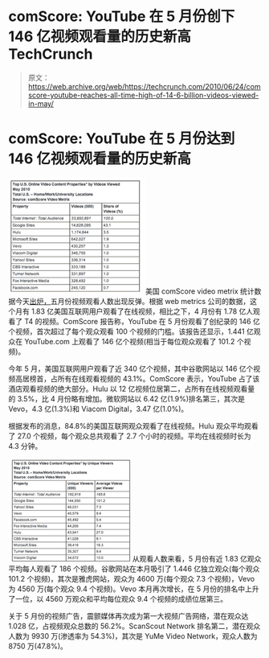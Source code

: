 # comScore: YouTube 在 5 月份创下 146 亿视频观看量的历史新高 TechCrunch

> 原文：<https://web.archive.org/web/https://techcrunch.com/2010/06/24/comscore-youtube-reaches-all-time-high-of-14-6-billion-videos-viewed-in-may/>

# comScore: YouTube 在 5 月份达到 146 亿视频观看量的历史新高

![](img/c5a141ff638c7988b3ed66bf1cd739e1.png)美国 comScore video metrix 统计数据今天[出炉，](https://web.archive.org/web/20221209114215/http://www.comscore.com/Press_Events/Press_Releases/2010/6/comScore_Releases_May_2010_U.S._Online_Video_Rankings)五月份视频观看人数出现反弹。根据 web metrics 公司的数据，这个月有 1.83 亿美国互联网用户观看了在线视频，相比之下，4 月份有 1.78 亿人观看了 T4 的视频。ComScore 报告称，YouTube 在 5 月份观看了创纪录的 146 亿个视频，首次超过了每个观众观看 100 个视频的门槛。该报告还显示，1.441 亿观众在 YouTube.com 上观看了 146 亿个视频(相当于每位观众观看了 101.2 个视频)。

今年 5 月，美国互联网用户观看了近 340 亿个视频，其中谷歌网站以 146 亿个视频高居榜首，占所有在线观看视频的 43.1%。ComScore 表示，YouTube 占了该酒店观看视频的绝大部分。Hulu 以 12 亿视频位居第二，占所有在线视频观看量的 3.5%，比 4 月份略有增加。微软网站以 6.42 亿(1.9%)排名第三，其次是 Vevo，4.3 亿(1.3%)和 Viacom Digital，3.47 亿(1.0%)。

根据发布的消息，84.8%的美国互联网观众观看了在线视频。Hulu 观众平均观看了 27.0 个视频，每个观众总共观看了 2.7 个小时的视频。平均在线视频时长为 4.3 分钟。

![](img/57d41d52fecb8e08a7f0b2c36543ecfd.png)从观看人数来看，5 月份有近 1.83 亿观众平均每人观看了 186 个视频。谷歌网站在本月吸引了 1.446 亿独立观众(每个观众 101.2 个视频)，其次是雅虎网站，观众为 4600 万(每个观众 7.3 个视频)，Vevo 为 4560 万(每个观众 9.4 个视频)。Vevo 本月再次增长，在 5 月份的排名中上升了一位，以 4560 万观众和平均每位观众 9.4 个视频的成绩位居第三。

关于 5 月份的视频广告，震颤媒体再次成为第一大视频广告网络，潜在观众达 1.028 亿，占视频观众总数的 56.2%。ScanScout Network 排名第二，潜在观众人数为 9930 万(渗透率为 54.3%)，其次是 YuMe Video Network，观众人数为 8750 万(47.8%)。